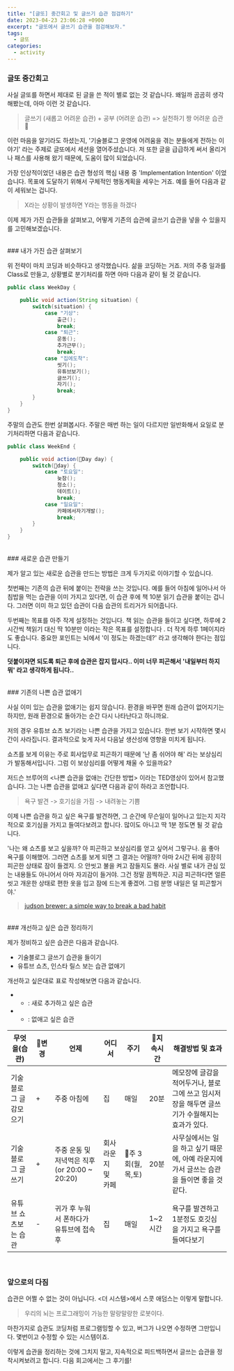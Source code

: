 ```yaml
---
title: "[글또] 중간회고 및 글쓰기 습관 점검하기"
date: 2023-04-23 23:06:28 +0900
excerpt: "글또에서 글쓰기 습관을 점검해보자."
tags:
  - 글또
categories:
  - activity
---
```



### 글또 중간회고

사실 글또를 하면서 제대로 된 글을 쓴 적이 별로 없는 것 같습니다. 왜일까 곰곰히 생각해봤는데, 아마 이런 것 같습니다.

> 글쓰기 (새롭고 어려운 습관) + 공부 (어려운 습관) => 실천하기 짱 어려운 습관 🤯


이런 마음을 알기라도 하셨는지, '기술블로그 운영에 어려움을 겪는 분들에게 전하는 이야기' 라는 주제로 글또에서 세션을 열어주셨습니다. 저 또한 글을 급급하게 써서 올리거나 패스를 사용해 왔기 때문에, 도움이 많이 되었습니다.

가장 인상적이었던 내용은 습관 형성의 핵심 내용 중 'Implementation Intention' 이었습니다. 목표에 도달하기 위해서 구체적인 행동계획을 세우는 거죠. 예를 들어 다음과 같이 세워보는 겁니다.

> X라는 상황이 발생하면 Y라는 행동을 하겠다


이제 제가 가진 습관들을 살펴보고, 어떻게 기존의 습관에 글쓰기 습관을 넣을 수 있을지를 고민해보겠습니다.

<br>
### 내가 가진 습관 살펴보기

위 전략이 마치 코딩과 비슷하다고 생각했습니다. 삶을 코딩하는 거죠. 저의 주중 일과를 Class로 만들고, 상황별로 분기처리를 하면 아마 다음과 같이 될 것 같습니다.

```java
public class WeekDay {

    public void action(String situation) {
        switch(situation) {
            case "기상":
                출근();
                break;
            case "퇴근":
                운동();
                추가근무();
                break;
            case "집에도착":
                씻기();
                유튜브보기();
                글쓰기();
                자기();
                break;
        }
    }
}
```


주말의 습관도 한번 살펴봅시다. 
주말은 매번 하는 일이 다르지만 일반화해서 요일로 분기처리하면 다음과 같습니다.

```java
public class WeekEnd {

    public void action(Day day) {
        switch(day) {
            case "토요일":
                늦잠(); 
                청소();
                데이트();
                break;
            case "일요일":
                카페에서자기개발();
                break;
        }
    }
}
```


<br>
### 새로운 습관 만들기

제가 알고 있는 새로운 습관을 만드는 방법은 크게 두가지로 이야기할 수 있습니다.

첫번째는 기존의 습관 뒤에 붙이는 전략을 쓰는 것입니다. 예를 들어 아침에 일어나서 아침밥을 먹는 습관을 이미 가지고 있다면, 이 습관 후에 책 10분 읽기 습관을 붙이는 겁니다. 그러면 이미 하고 있던 습관이 다음 습관의 트리거가 되어줍니다.

두번째는 목표를 아주 작게 설정하는 것입니다. 책 읽는 습관을 들이고 싶다면, 하루에 2시간씩 책읽기 대신 딱 10분만 이라는 작은 목표를 설정합니다 . 더 작게 하루 1페이지라도 좋습니다. 중요한 포인트는 뇌에서 '이 정도는 하겠는데?' 라고 생각해야 한다는 점입니다.

**덧붙이자면 되도록 퇴근 후에 습관은 잡지 맙시다.. 이미 너무 피곤해서 '내일부터 하지 뭐' 라고 생각하게 됩니다..**

<br>
### 기존의 나쁜 습관 없애기

사실 이미 있는 습관을 없애기는 쉽지 않습니다. 환경을 바꾸면 원래 습관이 없어지기는 하지만, 원래 환경으로 돌아가는 순간 다시 나타난다고 하니까요.

저의 경우 유튜브 쇼츠 보기라는 나쁜 습관을 가지고 있습니다. 한번 보기 시작하면 몇시간이 사라집니다. 결과적으로 늦게 자서 다음날 생산성에 영향을 미치게 됩니다. 

쇼츠를 보게 이유는 주로 회사업무로 피곤하기 때문에 '난 좀 쉬어야 해' 라는 보상심리가 발동해서입니다. 그럼 이 보상심리를 어떻게 채울 수 있을까요?

저드슨 브루어의 <나쁜 습관을 없애는 간단한 방법> 이라는 TED영상이 있어서 참고했습니다. 그는 나쁜 습관을 없애고 싶다면 다음과 같이 하라고 조언합니다.

> 욕구 발견 -> 호기심을 가짐 -> 내려놓는 기쁨

이제 나쁜 습관을 하고 싶은 욕구를 발견하면, 그 순간에 무슨일이 일어나고 있는지 지각적으로 호기심을 가지고 들여다보려고 합니다. 많이도 아니고 딱 1분 정도면 될 것 같습니다.

'나는 왜 쇼츠를 보고 싶을까? 아 피곤하고 보상심리를 얻고 싶어서 그렇구나. 음 좋아 욕구를 이해했어. 그러면 쇼츠를 보게 되면 그 결과는 어떨까? 아마 2시간 뒤에 굉장히 피곤한 상태로 잠이 들겠지. 으 안씻고 불을 켜고 잠들지도 몰라. 사실 별로 내가 관심 있는 내용들도 아니어서 아마 자괴감이 들거야. 그건 정말 끔찍하군. 지금 피곤하다면 얼른 씻고 개운한 상태로 편한 옷을 입고 잠에 드는게 좋겠어. 그럼 분명 내일은 덜 피곤할거야.'

> [judson brewer: a simple way to break a bad habit](https://www.ted.com/talks/judson_brewer_a_simple_way_to_break_a_bad_habit?language=ko&subtitle=ko)


<br>
### 개선하고 싶은 습관 정리하기

제가 정비하고 싶은 습관은 다음과 같습니다.

- 기술블로그 글쓰기 습관을 들이기
- 유튜브 쇼츠, 인스타 릴스 보는 습관 없애기
    

개선하고 싶은대로 표로 작성해보면 다음과 같습니다. 
- + : 새로 추가하고 싶은 습관
- - : 없애고 싶은 습관


|무엇을(습관)|변경|언제|어디서|주기|지속시간|해결방법 및 효과|
|--------|-----|---|---|---|---|---|
|기술블로그 글감모으기|+|주중 아침에|집|매일|20분|메모장에 글감을 적어두거나, 블로그에 쓰고 임시저장을 해두면 글쓰기가 수월해지는 효과가 있다.|
|기술블로그 글쓰기|+|주중 운동 및 저녁먹은 직후 (or 20:00 ~ 20:20) |회사 라운지 및 카페|주 3회(월,목,토)|20분|사무실에서는 일을 하고 싶기 때문에, 아예 라운지에 가서 글쓰는 습관을 들이면 좋을 것 같다.|
|유튜브 쇼츠보는 습관|-|귀가 후 누워서 폰하다가 유튜브에 접속 후|집|매일|1~2시간|욕구를 발견하고 1분정도 호깃심을 가지고 욕구를 들여다보기|


<br>

### 앞으로의 다짐

습관은 어쩔 수 없는 것이 아닙니다. <더 시스템>에서 스콧 애덤스는 이렇게 말합니다.

> 우리의 뇌는 프로그래밍이 가능한 말랑말랑한 로봇이다. 

마찬가지로 습관도 코딩처럼 프로그램밍할 수 있고, 버그가 나오면 수정하면 그만입니다. 몇번이고 수정할 수 있는 시스템이죠.

이렇게 습관을 정리하는 것에 그치지 말고, 지속적으로 피드백하면서 글쓰는 습관을 정착시켜보려고 합니다. 다음 회고에서는 그 후기를!

